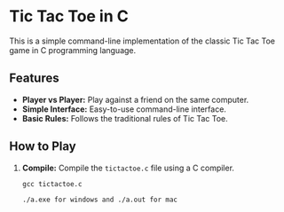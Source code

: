 # Tic Tac Toe in C

This is a simple command-line implementation of the classic Tic Tac Toe game in C programming language.

## Features

- **Player vs Player:** Play against a friend on the same computer.
- **Simple Interface:** Easy-to-use command-line interface.
- **Basic Rules:** Follows the traditional rules of Tic Tac Toe.

## How to Play

1. **Compile:** Compile the `tictactoe.c` file using a C compiler.
   ```
   gcc tictactoe.c
   ```
   ```bash
   ./a.exe for windows and ./a.out for mac
   ```
